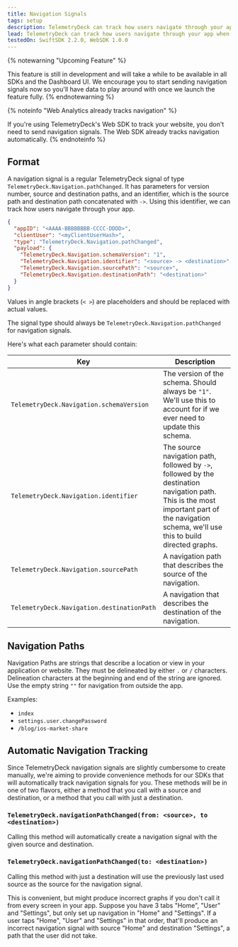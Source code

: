 ```yaml
---
title: Navigation Signals
tags: setup
description: TelemetryDeck can track how users navigate through your app when you send navigation signals. Here's how these need to look like.
lead: TelemetryDeck can track how users navigate through your app when you send navigation signals. Here's how these need to look like.
testedOn: SwiftSDK 2.2.0, WebSDK 1.0.0
---
```


{% notewarning "Upcoming Feature" %}

This feature is still in development and will take a while to be available in all SDKs and the Dashboard UI. We encourage you to start sending navigation signals now so you'll have data to play around with once we launch the feature fully.
{% endnotewarning %}

{% noteinfo "Web Analytics already tracks navigation" %}

If you're using TelemetryDeck's Web SDK to track your website, you don't need to send navigation signals. The Web SDK already tracks navigation automatically.
{% endnoteinfo %}

## Format

A navigation signal is a regular TelemetryDeck signal of type `TelemetryDeck.Navigation.pathChanged`. It has parameters for version number, source and destination paths, and an identifier, which is the source path and destination path concatenated with `->`. Using this identifier, we can track how users navigate through your app.

```json
{
  "appID": "<AAAA-BBBBBBBB-CCCC-DDDD>",
  "clientUser": "<myClientUserHash>",
  "type": "TelemetryDeck.Navigation.pathChanged",
  "payload": {
    "TelemetryDeck.Navigation.schemaVersion": "1",
    "TelemetryDeck.Navigation.identifier": "<source> -> <destination>",
    "TelemetryDeck.Navigation.sourcePath": "<source>",
    "TelemetryDeck.Navigation.destinationPath": "<destination>"
  }
}
```

Values in angle brackets (`< >`) are placeholders and should be replaced with actual values.

The signal type should always be `TelemetryDeck.Navigation.pathChanged` for navigation signals.

Here's what each parameter should contain:

| Key                                        | Description                                                                                                                                                                                   |
| ------------------------------------------ | --------------------------------------------------------------------------------------------------------------------------------------------------------------------------------------------- |
| `TelemetryDeck.Navigation.schemaVersion`   | The version of the schema. Should always be `"1"`. We'll use this to account for if we ever need to update this schema.                                                                       |
| `TelemetryDeck.Navigation.identifier`      | The source navigation path, followed by `->`, followed by the destination navigation path. This is the most important part of the navigation schema, we'll use this to build directed graphs. |
| `TelemetryDeck.Navigation.sourcePath`      | A navigation path that describes the source of the navigation.                                                                                                                                |
| `TelemetryDeck.Navigation.destinationPath` | A navigation that describes the destination of the navigation.                                                                                                                                |

## Navigation Paths

Navigation Paths are strings that describe a location or view in your application or website. They must be
delineated by either `.` or `/` characters. Delineation characters at the beginning and end of the string are
ignored. Use the empty string `""` for navigation from outside the app.

Examples:

- `index`
- `settings.user.changePassword`
- `/blog/ios-market-share`

## Automatic Navigation Tracking

Since TelemetryDeck navigation signals are slightly cumbersome to create manually, we're aiming to provide convenience methods for our SDKs that will automatically track navigation signals for you. These methods will be in one of two flavors, either a method that you call with a source and destination, or a method that you call with just a destination.

### `TelemetryDeck.navigationPathChanged(from: <source>, to <destination>)`

Calling this method will automatically create a navigation signal with the given source and destination.

### `TelemetryDeck.navigationPathChanged(to: <destination>)`

Calling this method with just a destination will use the previously last used source as the source for the navigation signal.

This is convenient, but might produce incorrect graphs if you don't call it from every screen in your app.
Suppose you have 3 tabs "Home", "User" and "Settings", but only set up navigation in "Home" and "Settings". If
a user taps "Home", "User" and "Settings" in that order, that'll produce an incorrect navigation signal with
source "Home" and destination "Settings", a path that the user did not take.
